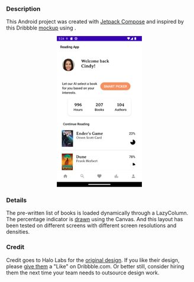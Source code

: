 
### Description

This Android project was created with [Jetpack Compose](https://developer.android.com/jetpack/compose) and inspired by this Dribbble [mockup](https://dribbble.com/shots/18526342-Mobile-App-iOS-Android-UI) using . 

<p align="center">
<img src="https://github.com/spike/spike/blob/main/reading_app_screenshot_v1.png" width="230"  title="Reading App"/>
</p>

### Details

The pre-written list of books is loaded dynamically through a LazyColumn. The percentage indicator is [drawn](https://github.com/spike/Reader/blob/master/app/src/main/java/com/github/spike/bookreader/booklist/DrawPercentageIndicator.kt) using the Canvas. And this layout has been tested on different screens with different screen resolutions and densities. 

### Credit

Credit goes to Halo Labs for the [original design](https://dribbble.com/shots/18526342-Mobile-App-iOS-Android-UI). If you like their design, please [give them](https://dribbble.com/shots/18526342-Mobile-App-iOS-Android-UI) a "Like" on Dribbble.com. Or better still, consider hiring them the next time your team needs to outsource design work. 
